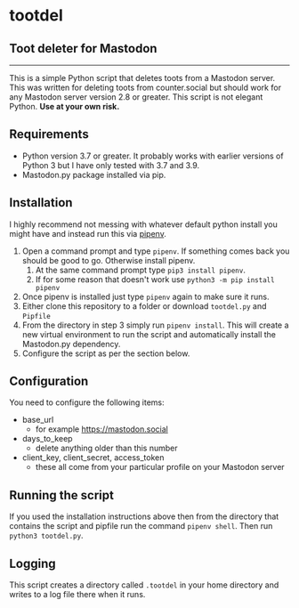 # tootdel
## Toot deleter for Mastodon

---

This is a simple Python script that deletes toots from a Mastodon server. 
This was written for deleting toots from counter.social but should work 
for any Mastodon server version 2.8 or greater. This script is not elegant 
Python. __Use at your own risk.__

## Requirements

- Python version 3.7 or greater. It probably works with earlier versions of 
  Python 3 but I have only tested with 3.7 and 3.9.
- Mastodon.py package installed via pip.

## Installation
I highly recommend not messing with whatever default python install you 
might have and instead run this via [pipenv](https://pypi.org/project/pipenv/).

1. Open a command prompt and type `pipenv`. If something comes back you 
   should be good to go. Otherwise install pipenv.
    1. At the same command prompt type `pip3 install pipenv`.
    2. If for some reason that doesn't work use `python3 -m pip install pipenv`
2. Once pipenv is installed just type `pipenv` again to make sure it runs.
3. Either clone this repository to a folder or download `tootdel.py` and 
   `Pipfile`
4. From the directory in step 3 simply run `pipenv install`. This will create a 
   new virtual environment to run the script and automatically install the 
   Mastodon.py dependency.
5. Configure the script as per the section below.

## Configuration
You need to configure the following items:

- base_url
    - for example https://mastodon.social
- days_to_keep
    - delete anything older than this number
- client_key, client_secret, access_token
    - these all come from your particular profile on your Mastodon server

## Running the script
If you used the installation instructions above then from the directory that 
contains the script and pipfile run the command `pipenv shell`. Then run 
`python3 tootdel.py`. 

## Logging
This script creates a directory called `.tootdel` in your home directory and 
writes to a log file there when it runs.
    

